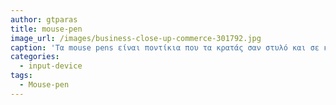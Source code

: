 ```yaml
---
author: gtparas
title: mouse-pen
image_url: /images/business-close-up-commerce-301792.jpg
caption: 'Τα mouse pens είναι ποντίκια που τα κρατάς σαν στυλό και σε κάποιες περιπτώσεις λειτουργούν με λέιζερ ενώ άλλες απαιτούν την χρήση ταμπλέτας. Είναι ιδανικές συσκευές για γραφίστες καθώς αντιλαμβάνονται την πίεση που ασκείται και κάνουν πιο παχιές ή πιο αχνές τις γραμμές στο σχέδιο.'
categories:
  - input-device
tags:
  - Mouse-pen
---
```

